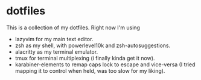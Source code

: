 # dotfiles

This is a collection of my dotfiles. Right now I'm using  
- lazyvim for my main text editor.
- zsh as my shell, with powerlevel10k and zsh-autosuggestions.
- alacritty as my terminal emulator.
- tmux for terminal multiplexing (i finally kinda get it now).
- karabiner-elements to remap caps lock to escape and vice-versa (I tried mapping it to control when held, was too slow for my liking).
